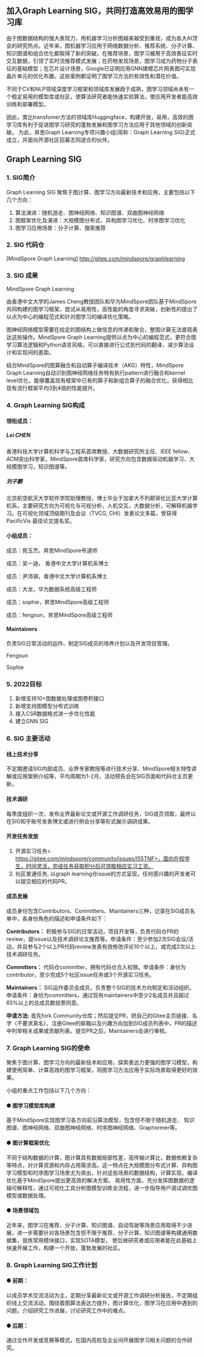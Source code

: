 ## 加入Graph Learning SIG，共同打造高效易用的图学习库

由于图数据结构的强大表现力，用机器学习分析图越来越受到重视，成为各大AI顶会的研究热点。近年来，图机器学习应用于网络数据分析、推荐系统、分子计算、知识图谱和组合优化都取得了新的突破。在推荐场景，图学习被用于高效表征实时交互数据，引领了实时流推荐模式发展；在药物发现场景，图学习成为药物分子表征的基础模型；在芯片设计场景，Google已证明应用GNN建模芯片网表图可实现晶片单元的优化布置。这些案例都证明了图学习方法的有效性和潜在价值。

不同于CV和NLP领域深度学习框架和领域库发展趋于成熟，图学习领域尚未有一个稳定易用的模型库或社区，使算法研究者能快速实验算法，使应用开发者能高效训练和部署模型。

因此，类比transfomer方法的领域库Huggingface，构建开放，易用，高效的图学习库有利于促进图学习研究的蓬勃发展和图学习方法应用于其他领域的创新突破。
为此，昇思Graph Learning专项兴趣小组(简称：Graph Learning SIG)正式成立，并面向开源社区招募志同道合的伙伴。

## Graph Learning SIG

### 1. SIG简介

Graph Learning SIG 聚焦于图计算、图学习方向最新技术和应用，主要包括以下几个方向：

1. 算法演进：随机游走、图神经网络、知识图谱、双曲图神经网络
2. 图框架优化及演进：大规模图分布式、异构图学习优化、时序图学习优化
3. 图学习应用场景：分子计算、搜索推荐

### 2. SIG 代码仓

[MindSpore Graph Learning] http://gitee.com/mindspore/graphlearning

### 3. SIG 成果

MindSpore Graph Learning

由香港中文大学的James Cheng教授团队和华为MindSpore团队基于MindSpore共同构建的图学习框架，尝试从易用性，高性能的角度寻求突破，创新性的提出了以点为中心的编程范式和针对图学习的编译优化策略。

图神经网络模型需要在给定的图结构上做信息的传递和聚合，整图计算无法直观表达这些操作。MindSpore Graph Learning提供以点为中心的编程范式，更符合图学习算法逻辑和Python语言风格，可以直接进行公式到代码的翻译，减少算法设计和实现间的差距。

结合MindSpore的图算融合和自动算子编译技术（AKG）特性，MindSpore Graph Learning自动识别图神经网络任务特有执行pattern进行融合和kernel level优化，能够覆盖现有框架中已有的算子和新组合算子的融合优化，获得相比现有流行框架平均3到4倍的性能提升。

### 4. Graph Learning SIG构成

#### 领衔成员：

##### Lei CHEN

香港科技大学计算机科学与工程系首席教授、大数据研究所主任、IEEE fellow、ACM突出科学家，MindSpore首席科学家，研究方向包含数据驱动机器学习，大规模图学习，知识图谱等。

##### 刘子鹏

北京航空航天大学软件学院助理教授，博士毕业于加拿大不列颠哥伦比亚大学计算机系，主要研究方向为可视化与可视分析，人机交互，大数据分析，可解释机器学习。在可视化领域顶级期刊及会议（TVCG, CHI）发表论文多篇，曾获得 PacificVis 最佳论文提名奖。

#### 小组成员：

成员：苑玉杰，昇思MindSpore布道师

成员：吴一迪， 香港中文大学计算机系博士

成员：尹沛骐，香港中文大学计算机系博士

成员：大龙，华为数据系统高级工程师

成员：sophie，昇思MindSpore高级工程师

成员：fengxun，昇思MindSpore高级工程师

#### Maintainers

负责SIG日常活动的运作、制定SIG成员的培养计划以及开发项目管理。

Fengxun

Sophie

### 5. 2022目标

1. 新增支持10+图数据处理或图卷积接口
2. 新增支持图模型分布式训练
3. 接入CSR数据格式进一步优化性能
4. 建立GNN SIG

### 6. SIG 主要活动

#### 线上技术分享

不定期邀请SIG内部成员、业界专家教授等进行技术分享、MindSpore相关特性讲解或应用案例介绍等，平均周期为1-2月，活动预告会在SIG页面和代码仓主页更新。

#### 技术调研

每季度组织一次，发布业界最新论文或开源工作调研任务，SIG成员领取，最终以在SIG知乎账号发表博文或进行例会分享等形式展示调研成果。

#### 开发任务发放

1. 开源实习任务< https://gitee.com/mindspore/community/issues/I55TNF>，面向在校学生，时间灵活，完成任务获取积分后可领取相应实习工资。
2. 社区普通任务, 以graph learning仓issue的方式呈现，任何感兴趣的开发者可以提交相应的代码PR。

#### 成员发展

成员身份包含Contributors、Committers、Maintainers三种，记录在SIG成员名单中，各身份角色的描述和申请条件如下：

 **Contributors：** 积极参与SIG的日常活动，项目开发等，负责代码仓PR的review，提issue以及技术调研论文推荐等。申请条件：至少参加2次SIG会议/活动，并且参与2个以上PR代码review发表有效修改评论10个以上，或完成2次以上技术调研任务。

 **Committers：** 代码仓committer，拥有代码仓合入权限。申请条件：身份为contributor，至少完成5个社区issue任务或3个开源实习任务。

 **Maintainers：** SIG运作委员会成员，负责整个SIG的技术方向制定和活动组织。申请条件：身份为committers，通过现有maintainers中至少2名成员并且超过65%以上的总成员数投票同意。

 **申请方法:** 首先fork Community仓库；然后提交PR，把自己的Gitee主页链接、名字（不要求真名）、注册Gitee的邮箱以及兴趣方向加到SIG成员列表中，PR的描述中列举相关成果或贡献列表。提交PR之后，Maintainers会进行审核。

### 7. Graph Learning SIG的使命

聚焦于图计算、图学习方向的最新技术和应用，探索表达力更强的图学习模型，构建使用简单、计算高效的图学习框架，将图学习方法应用于实际场景取得更好的效果。

小组的重点工作包括以下几个方向：

#### ● 图学习模型库构建

基于MindSpore实现图学习各方向前沿算法模型，包含但不限于随机游走、 知识图谱、图神经网络、双曲图神经网络、时序图神经网络、Graphormer等。

#### ● 图计算框架优化

不同于结构数据的计算，图计算具有数据局部性差，高传输计算比，数据依赖复杂等特点，对计算资源和内存占用需求高。这一特点在大规模图分布式计算、异构图学习模型和时序图学习场景尤为突出，针对这些场景的数据结构，计算实现，编译优化基于MindSpore提出更高效的解决方案。
易用性方面，充分发挥图数据的逻辑可解释性，通过可视化工具分析图模型训练全流程，进一步指导用户调试调优图模型或数据处理。

#### ● 场景领域包

近年来，图学习在推荐、分子计算、知识图谱、自动驾驶等场景应用取得不少进展，进一步需要针对各场景包含但不限于推荐、分子计算、知识图谱等构建通用数据集，提炼常用模块接口，实现SOTA模型， 使后继研究者或应用者能在此基础上快速开展工作，构建一个开放，蓬勃发展的社区。

### 8. Graph Learning SIG工作计划

#### ● 前期：

以成员学术交流活动为主，定期分享最新论文或开源工作调研分析报告，不定期组织线上交流活动，围绕着图算法表达力提升，图计算优化，图学习在应用中遇到的问题，介绍研究工作进展，讨论研究工作中的难点。

#### ● 后期：

通过合作开发或竞赛等模式，在国内高校及企业间开展图学习相关问题的合作研究。
